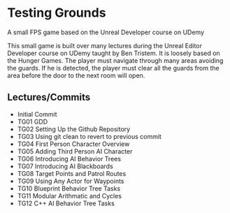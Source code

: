 # Testing Grounds
A small FPS game based on the Unreal Developer course on UDemy

This small game is built over many lectures during the Unreal Editor Developer course on UDemy taught by Ben Tristem.  It is loosely based on the Hunger Games.  The player must navigate through many areas avoiding the guards.  If he is detected, the player must clear all the guards from the area before the door to the next room will open.

## Lectures/Commits
* Initial Commit
* TG01 GDD
* TG02 Setting Up the Github Repository
* TG03 Using git clean to revert to previous commit
* TG04 First Person Character Overview
* TG05 Adding Third Person AI Character
* TG06 Introducing AI Behavior Trees
* TG07 Introducing AI Blackboards
* TG08 Target Points and Patrol Routes
* TG09 Using Any Actor for Waypoints
* TG10 Blueprint Behavior Tree Tasks
* TG11 Modular Arithmatic and Cycles
* TG12 C++ AI Behavior Tree Tasks

